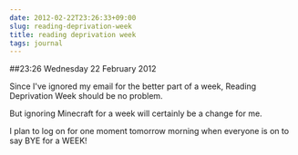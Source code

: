 ```yaml
---
date: 2012-02-22T23:26:33+09:00
slug: reading-deprivation-week
title: reading deprivation week
tags: journal
---
```


##23:26 Wednesday 22 February 2012

Since I've ignored my email for the better part of a week, Reading Deprivation Week should be no problem.

 

But ignoring Minecraft for a week will certainly be a change for me.

 

I plan to log on for one moment tomorrow morning when everyone is on to say BYE for a WEEK!
